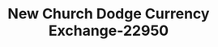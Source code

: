 ---
f_zip-code: 60201
f_state-code: IL
title: New Church Dodge Currency Exchange-22950
f_phone: 847-424-8600
f_city-only: Evanston
f_address: 1700 Dodge Avenue Evanston
f_location-unique-id: '22950'
slug: new-church-dodge-currency-exchange-22950
updated-on: '2024-05-30T13:46:58.046Z'
created-on: '2024-05-30T13:36:59.803Z'
published-on: '2024-05-30T13:54:32.469Z'
f_city-state: cms/city/evanston-il.md
f_company: cms/company/new-church-dodge-currency-exchange.md
f_state: cms/state/illinois.md
layout: '[payday-loan].html'
tags: payday-loan
---